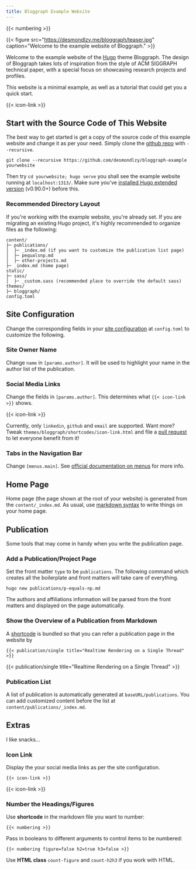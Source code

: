 ```yaml
---
title: Bloggraph Example Website
---
```


{{< numbering >}}

{{< figure src="https://desmondlzy.me/bloggraph/teaser.jpg" caption="Welcome to the example website of Bloggraph." >}}

Welcome to the example website of the [Hugo](https://gohugo.io) theme Bloggraph. 
The design of Bloggraph takes lots of inspiration from the style of ACM SIGGRAPH technical paper,
with a special focus on showcasing research projects and profiles.

This website is a minimal example, as well as a tutorial that could get you a quick start.

{{< icon-link >}}

## Start with the Source Code of This Website

The best way to get started is get a copy of the source code of this example website and change it as per your need. 
Simply clone the [github repo](https://github.com/desmondlzy/bloggraph-example) with `--recursive`.
```
git clone --recursive https://github.com/desmondlzy/bloggraph-example yourwebsite
```

Then try `cd yourwebsite; hugo serve` you shall see the example website running at `localhost:1313/`. Make sure you've [installed Hugo extended version](https://gohugo.io/getting-started/installing/) (v0.90.0+) before this.

### Recommended Directory Layout

If you're working with the example website, you're already set. If you are migrating an existing Hugo project, it's highly recommended to organize files as the following:

```
content/
├─ publications/
│  ├─ _index.md (if you want to customize the publication list page)
│  ├─ pequalsnp.md
│  ├─ other-projects.md
├─ _index.md (home page)
static/
├─ sass/
│  ├─ _custom.sass (recommended place to override the default sass)
themes/
├─ bloggraph/
config.toml
```

## Site Configuration

Change the corresponding fields in your [site configuration](https://gohugo.io/getting-started/configuration/#configuration-file) at `config.toml` to customize the following.

### Site Owner Name

Change `name` in `[params.author]`. It will be used to highlight your name in the author list of the publication.

### Social Media Links

Change the fields in `[params.author]`. This determines what <code>{{&lt; icon-link >}}</code> shows.

{{< icon-link >}}

Currently, only `linkedin`, `github` and `email` are supported.
Want more? Tweak `themes/bloggraph/shortcodes/icon-link.html` and file a [pull request](https://github.com/desmondlzy/bloggraph/pulls) to let everyone benefit from it!

### Tabs in the Navigation Bar

Change `[menus.main]`. See [official documentation on menus](https://gohugo.io/content-management/menus) for more info.

## Home Page

Home page (the page shown at the root of your website) is generated from the `content/_index.md`. As usual, use [markdown syntax](https://www.markdownguide.org/) to write things on your home page.


## Publication

Some tools that may come in handy when you write the publication page.


### Add a Publication/Project Page

Set the front matter `type` to be `publications`.
The following command which creates all the boilerplate and front matters will take care of everything.

```
hugo new publications/p-equals-np.md
```

The authors and affiliations information will be parsed from the front matters and displayed on the page automatically.

### Show the Overview of a Publication from Markdown

A [shortcode](https://gohugo.io/content-management/shortcodes) is bundled so that you can refer a publication page in the website by 

<pre><code>{{&lt; publication/single title="Realtime Rendering on a Single Thread" >}}</code></pre> 

{{< publication/single title="Realtime Rendering on a Single Thread" >}}

### Publication List

A list of publication is automatically generated at `baseURL/publications`. You can add customized content before the list at `content/publications/_index.md`.

## Extras

I like snacks...

### Icon Link

Display the your social media links as per the site configuration.

<pre><code>{{&lt; icon-link >}}</code></pre>

{{< icon-link >}}

### Number the Headings/Figures

Use __shortcode__ in the markdown file you want to number:

<pre><code>{{&lt; numbering >}}</code></pre>

Pass in booleans to different arguments to control items to be numbered:

<pre><code>{{&lt; numbering figure=false h2=true h3=false >}}</code></pre>

Use __HTML class__ `count-figure` and `count-h2h3` if you work with HTML.
